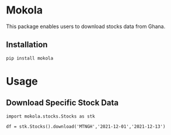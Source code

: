 Mokola
===========
This package enables users to download stocks data from Ghana.

Installation
-------------
```
pip install mokola
```

Usage
=============
Download Specific Stock Data
-----------------------------
```
import mokola.stocks.Stocks as stk
```

```
df = stk.Stocks().download('MTNGH','2021-12-01','2021-12-13')
```
